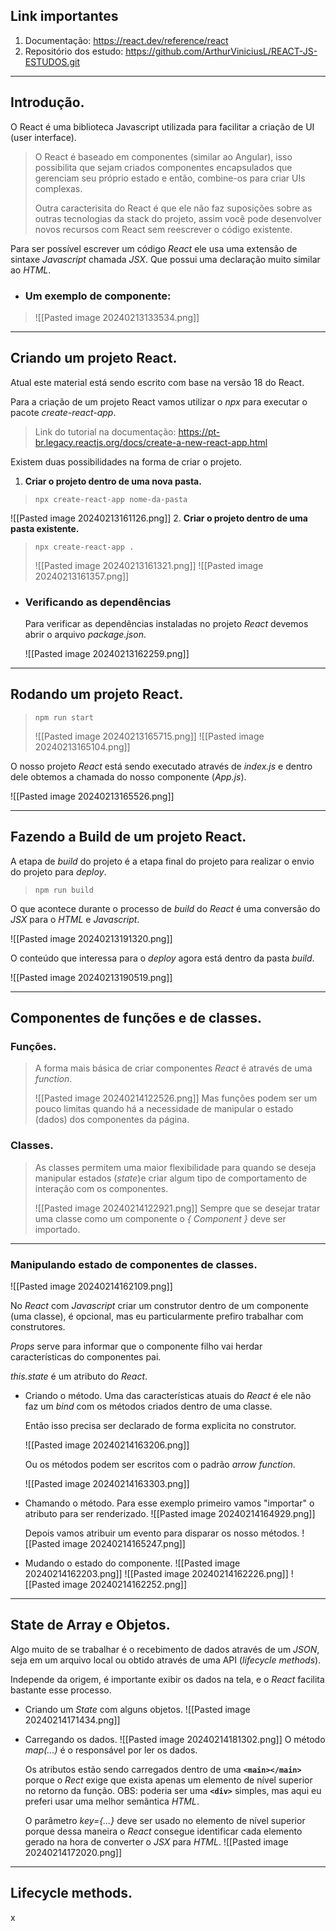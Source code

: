## Link importantes

1. Documentação: https://react.dev/reference/react
3. Repositório dos estudo: https://github.com/ArthurViniciusL/REACT-JS-ESTUDOS.git
---
## Introdução.
O React é uma biblioteca Javascript utilizada para facilitar a criação de UI (user interface).
> 
> O React é baseado em componentes (similar ao Angular), isso possibilita que sejam  criados componentes encapsulados que gerenciam seu próprio estado e então, combine-os para criar UIs complexas.
> 
> Outra caracterisita do React é que ele não faz suposições sobre as outras tecnologias da stack do projeto, assim você pode desenvolver novos recursos com React sem reescrever o código existente.

Para ser possível escrever um código _React_ ele usa uma extensão de sintaxe _Javascript_ chamada _JSX_. Que possui uma declaração muito similar ao _HTML_.

- ### Um exemplo de componente:
> ![[Pasted image 20240213133534.png]]
----
## Criando um projeto React.
Atual este material está sendo escrito com base na versão 18 do React.

Para a criação de um projeto React vamos utilizar o _npx_ para executar o pacote _create-react-app_.

> Link do tutorial na documentação: https://pt-br.legacy.reactjs.org/docs/create-a-new-react-app.html

Existem duas possibilidades na forma de criar o projeto.
1. **Criar o projeto dentro de uma nova pasta.**
>```
>npx create-react-app nome-da-pasta
>```
![[Pasted image 20240213161126.png]]
2. **Criar o projeto dentro de uma pasta existente.**
> ```
> npx create-react-app .
> ```
> ![[Pasted image 20240213161321.png]]
> ![[Pasted image 20240213161357.png]]

- ### Verificando as dependências
	Para verificar as dependências instaladas no projeto _React_ devemos abrir o arquivo _package.json_.
	
	![[Pasted image 20240213162259.png]]

---
## Rodando um projeto React.
> ```
> npm run start
> ```
> ![[Pasted image 20240213165715.png]]
> ![[Pasted image 20240213165104.png]]

O nosso projeto _React_ está sendo executado através de _index.js_ e dentro dele obtemos a chamada do nosso componente (_App.js_).

![[Pasted image 20240213165526.png]]

---
## Fazendo a Build de um projeto React.
A etapa de _build_ do projeto é a etapa final do projeto para realizar o  envio do projeto para _deploy_.

>```
>npm run build
>```

O que acontece durante o processo de _build_ do _React_ é uma conversão do _JSX_ para o _HTML_ e _Javascript_.

![[Pasted image 20240213191320.png]]

O conteúdo que interessa para o _deploy_ agora está dentro da pasta _build_. 

![[Pasted image 20240213190519.png]]

---
## Componentes de funções e de classes.

### Funções.
> A forma mais básica de criar componentes _React_ é através de uma _function_.
> 
> ![[Pasted image 20240214122526.png]]
> Mas funções podem ser um pouco limitas quando há a necessidade de manipular o estado (dados) dos componentes da página.

### Classes.
> As classes permitem uma maior flexibilidade para quando se deseja manipular estados (_state_)e criar algum tipo de comportamento de interação com os componentes.
> 
> ![[Pasted image 20240214122921.png]]
> Sempre que se desejar tratar uma classe como um componente o _{ Component }_ deve ser importado.
---
### Manipulando estado de componentes de classes.

![[Pasted image 20240214162109.png]]

No _React_ com _Javascript_ criar um construtor dentro de um componente (uma classe), é opcional, mas eu particularmente prefiro trabalhar com construtores.

_Props_ serve para informar que o componente filho vai herdar características do componentes pai.

_this.state_ é um atributo do _React_.

- Criando o método.
	Uma das características atuais do _React_ é ele não faz um _bind_ com os métodos criados dentro de uma classe. 
	
	Então isso precisa ser declarado de forma explicita no construtor.
	
	![[Pasted image 20240214163206.png]]
	
	
	Ou os métodos podem ser escritos com o padrão _arrow function_.
	
	![[Pasted image 20240214163303.png]]
- Chamando o método.
	Para esse exemplo primeiro vamos "importar" o atributo para ser renderizado.
	![[Pasted image 20240214164929.png]]
	
	Depois vamos atribuir um evento para disparar os nosso métodos.
	![[Pasted image 20240214165247.png]]
- Mudando o estado do componente.
	![[Pasted image 20240214162203.png]]
	![[Pasted image 20240214162226.png]]
	![[Pasted image 20240214162252.png]]

---
## State de Array e Objetos.
Algo muito de se trabalhar é o recebimento de dados através de um _JSON_, seja em um arquivo local ou obtido através de uma API (_lifecycle methods_).

Independe da origem, é importante exibir os dados na tela, e o _React_ facilita bastante esse processo.

- Criando um _State_ com alguns objetos.
	![[Pasted image 20240214171434.png]]
- Carregando os dados.
	![[Pasted image 20240214181302.png]]
	O método _map(...)_ é o responsável por ler os dados.
	
	Os atributos estão sendo carregados dentro de uma **```<main></main>```** porque o _Rect_ exige que exista apenas um elemento de nível superior no retorno da função. 
	OBS: poderia ser uma **```<div>```** simples, mas aqui eu preferi usar uma melhor semântica _HTML_.
	
	O parâmetro _key={...}_ deve ser usado no elemento de nível superior porque dessa maneira o _React_ consegue identificar cada elemento gerado na hora de converter o _JSX_ para _HTML_. 
	![[Pasted image 20240214172020.png]]
---
## Lifecycle methods.
x